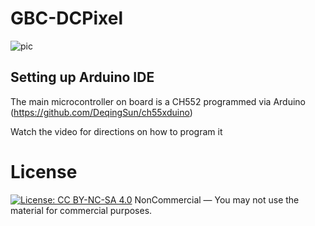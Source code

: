 # GBC-DCPixel

![pic](https://github.com/nataliethenerd/GBC-DCPixel/blob/fa8576c19f384e4fbf995751ae0dfb9b78ee7128/assets/kirb.png)

## Setting up Arduino IDE

The main microcontroller on board is a CH552 programmed via Arduino
(https://github.com/DeqingSun/ch55xduino)

Watch the video for directions on how to program it

# License

 [![License: CC BY-NC-SA 4.0](https://licensebuttons.net/l/by-nc-sa/4.0/80x15.png)](https://creativecommons.org/licenses/by-nc-sa/4.0/)
NonCommercial — You may not use the material for commercial purposes.
